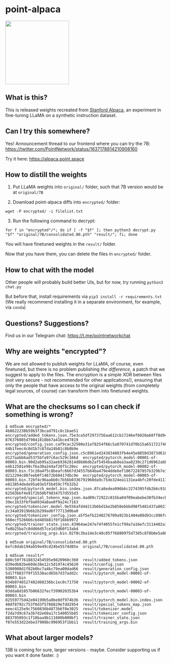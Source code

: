 # point-alpaca

<img src="https://point-alpaca.fra1.cdn.digitaloceanspaces.com/alpaca.png" height="200" width="200">

## What is this?

This is released weights recreated from [Stanford Alpaca](https://github.com/tatsu-lab/stanford_alpaca), an experiment in fine-tuning LLaMA on a synthetic instruction dataset.

## Can I try this somewhere?

Yes! Announcement thread to our frontend where you can try the 7B: https://twitter.com/PointNetwork/status/1637178814210908160

Try it here: https://alpaca.point.space

## How to distill the weights

1. Put LLaMA weights into `original/` folder, such that 7B version would be at `original/7B`

2. Download point-alpaca diffs into `encrypted/` folder:

```
wget -P encrypted/ -i filelist.txt
```

3. Run the following command to decrypt:

```
for f in "encrypted"/*; do if [ -f "$f" ]; then python3 decrypt.py "$f" "original/7B/consolidated.00.pth" "result/"; fi; done
```

You will have finetuned weights in the `result/` folder.

Now that you have them, you can delete the files in `encrypted/` folder.

## How to chat with the model

Other people will probably build better UIs, but for now, try running `python3 chat.py`

But before that, install requirements via `pip3 install -r requirements.txt` (We really recommend installing it in a separate environment, for example, via `conda`)

## Questions? Suggestions?

Find us in our Telegram chat: https://t.me/pointnetworkchat

## Why are weights "encrypted"?

We are not allowed to publish weights for LLaMA, of course, even finetuned, but there is no problem publishing *the difference*, a patch that we suggest to apply to the files. The encryption is a simple XOR between files (not very secure - not recommended for other applications!), ensuring that only the people that have access to the original weights (from completely legal sources, of course) can transform them into finetuned weights.

## What are the checksums so I can check if something is wrong?

```
$ md5sum encrypted/*
4b8622230b59b3f3bcad791c8c1bae51  encrypted/added_tokens.json.75e3ca5df2973756aa612cb17246ef6020a68ff8d94671508987d373642f7a36.enc
876376085d79041818bb7a41bced7819  encrypted/config.json.caf9cac32580e31af8254f66c5a070741d70b15a651721748189180325b7d5a8.enc
44b1feec4c0d1b7c87da24b81c8b8b9e  encrypted/generation_config.json.c5c8961ed243834883fb4e45e8850d3873d6100fde97817f59d275a90eba269d.enc
d127aabb6ad5375bfa97c6ac529c166d  encrypted/pytorch_model-00001-of-00003.bin.90d2ab95a32aeb9362814d8b86db2af5454baab8ea3aa8230c271d6962abb9db.enc
e4b12501e99cf6a30a244af20f5c20ec  encrypted/pytorch_model-00002-of-00003.bin.f3c10a4f5c8beafc6667d34557b64ba479e4dde6ef10672287857b329b7e3229.enc
d212294c06feeb0f14672b68417dbc9e  encrypted/pytorch_model-00003-of-00003.bin.72bf4c96aa6b0c7b56b0336791960da9c75de324ea1131ea4bfc20fde41115c8.enc
e813854dede95a03e5f5b459c7fb32b2  encrypted/pytorch_model.bin.index.json.07ca8edea996b6c3274395fdb2b6c9108f2ffdd610ae55e35c126c21a9d535b1.enc
62503bbf4e91f2b50bf9834757d555d3  encrypted/special_tokens_map.json.4ad09c72922c015ba04f09eabebe38fb34ecb721ca712922c62038eaf2d0bc61.enc
39ec1b33fbf9a0934a8ae0f9a24c7163  encrypted/tokenizer.model.9e556afd44213b6bd1be2b850ebbbd98f5481437a8021afaf58ee7fb1818d347.enc
2c34a03919b6b2b299ad6f77713d0ba0  encrypted/tokenizer_config.json.a5f5efb2240276709a923b1404e08d93cc896fd1bd31fbe173e1e2789ea210ef.enc
560ecf526666cbd485b81f0f16bb9972  encrypted/trainer_state.json.43964ae247e74f4055fe1cf99a7a16efc3114402a1cd918b3cd9e2ebf2858ca9.enc
fe8b25ba7c8dd66d57ce1d3d60f13abd  encrypted/training_args.bin.02f8c3ba14e3c48c05f76880975d7385c878b0e5a0863e352c82f331150d2bd4.enc
```

```
$ md5sum original/7B/consolidated.00.pth
6efc8dab194ab59e49cd24be5574d85e  original/7B/consolidated.00.pth
```

```
$ md5sum result/*
880c59f7618832454595e9820960c360  result/added_tokens.json
d39ed682be60de38e12c5d1974c45620  result/config.json
5300908d1f82b0bc7a4bc79ea00dad66  result/generation_config.json
5d17f8837f9f15538acd65b7d37add2c  result/pytorch_model-00001-of-00003.bin
834b0748527482d60236bc1ec0c71750  result/pytorch_model-00002-of-00003.bin
03dda8d1057b06632fecf399020353b4  result/pytorch_model-00003-of-00003.bin
82559775d42e04199b5a8be8df974b36  result/pytorch_model.bin.index.json
40df8792c753f0d3f5786829efdd2954  result/special_tokens_map.json
eeec4125e9c7560836b4873b6f8e3025  result/tokenizer.model
f2da7d9c67a3b7d2e60a17c540055b85  result/tokenizer_config.json
883795093c1f18baa9b111880b800bf1  result/trainer_state.json
f07e553d22ebe37908bc996953f1bb11  result/training_args.bin
```

## What about larger models?

13B is coming for sure, larger versions - maybe. Consider supporting us if you want it done faster. :)
